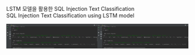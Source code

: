 LSTM 모델을 활용한 SQL Injection Text Classification<br>
SQL Injection Text Classification using LSTM model<br>

<img src="https://github.com/kgyeongseong/LSTM_SQLi_Classification/blob/master/demo.png" width="48%" heigt="500px" align="left">
<img src="https://github.com/kgyeongseong/LSTM_SQLi_Classification/blob/master/demo.png" width="48%">
